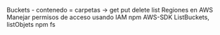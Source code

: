   
  Buckets - contenedo = carpetas -> get put delete list
  Regiones en AWS
  Manejar permisos de acceso usando IAM
  npm AWS-SDK
  ListBuckets, listObjets
  npm fs 
